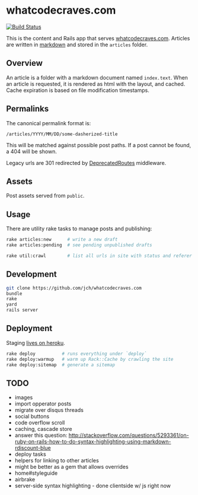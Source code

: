 # whatcodecraves.com

[![Build Status](https://secure.travis-ci.org/jch/whatcodecraves.com.png)](http://travis-ci.org/jch/whatcodecraves.com)

This is the content and Rails app that serves [whatcodecraves.com](http://whatcodecraves.com).
Articles are written in [markdown](http://daringfireball.net/projects/markdown/)
and stored in the `articles` folder.

## Overview

An article is a folder with a markdown document named `index.text`.
When an article is requested, it is rendered as html with the layout, and
cached. Cache expiration is based on file modification timestamps.

## Permalinks

The canonical permalink format is:

`/articles/YYYY/MM/DD/some-dasherized-title`

This will be matched against possible post paths. If a post cannot
be found, a 404 will be shown.

Legacy urls are 301 redirected by [DeprecatedRoutes](docs/DeprecatedRoutes.html)
middleware.

## Assets

Post assets served from `public`.

## Usage

There are utility rake tasks to manage posts and publishing:

```sh
rake articles:new      # write a new draft
rake articles:pending  # see pending unpublished drafts

rake util:crawl        # list all urls in site with status and referer
```

## Development

```sh
git clone https://github.com/jch/whatcodecraves.com
bundle
rake
yard
rails server
```

## Deployment

Staging [lives on heroku](http://whatcodecraves.herokuapp.com).

```sh
rake deploy          # runs everything under `deploy`
rake deploy:warmup   # warm up Rack::Cache by crawling the site
rake deploy:sitemap  # generate a sitemap
```

## TODO

* images
* import opperator posts
* migrate over disqus threads
* social buttons
* code overflow scroll
* caching, cascade store
* answer this question: http://stackoverflow.com/questions/5293361/on-ruby-on-rails-how-to-do-syntax-highlighting-using-markdown-rdiscount-blue
* deploy tasks
* helpers for linking to other articles
* might be better as a gem that allows overrides
* home#styleguide
* airbrake
* server-side syntax highlighting - done clientside w/ js right now